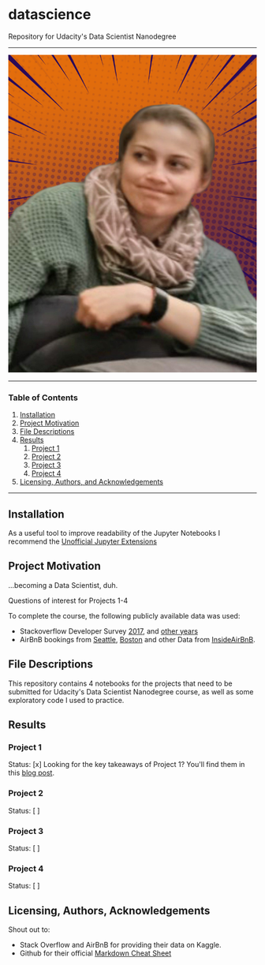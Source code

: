 # datascience
Repository for Udacity's Data Scientist Nanodegree

- - - -
![alt text](https://github.com/Andrea-Schulz/datascience/blob/master/icons/notamused1.png?raw=true)
- - - -

### Table of Contents

1. [Installation](#installation)
2. [Project Motivation](#motivation)
3. [File Descriptions](#files)
4. [Results](#results)
	1. [Project 1](#project1)
	2. [Project 2](#project2)
	3. [Project 3](#project3)
	4. [Project 4](#project4)
5. [Licensing, Authors, and Acknowledgements](#licensing)

- - - -
## Installation <a name="installation"></a>

As a useful tool to improve readability of the Jupyter Notebooks I recommend the [Unofficial Jupyter Extensions](https://jupyter-contrib-nbextensions.readthedocs.io/en/latest/index.html)

## Project Motivation<a name="motivation"></a>

...becoming a Data Scientist, duh.

Questions of interest for Projects 1-4

To complete the course, the following publicly available data was used:
* Stackoverflow Developer Survey [2017](https://www.kaggle.com/stackoverflow/so-survey-2017), and [other years](https://insights.stackoverflow.com/survey)
* AirBnB bookings from [Seattle](https://www.kaggle.com/airbnb/seattle/data), [Boston](https://www.kaggle.com/airbnb/boston) and other Data from [InsideAirBnB](http://insideairbnb.com/get-the-data.html).

## File Descriptions <a name="files"></a>

This repository contains 4 notebooks for the projects that need to be submitted for Udacity's Data Scientist Nanodegree course, as well as some exploratory code I used to practice.

## Results<a name="results"></a>

### Project 1<a name="project1"></a>
Status: [x]
Looking for the key takeaways of Project 1? You'll find them in this [blog post]().

### Project 2<a name="project2"></a>
Status: [ ]

### Project 3<a name="project3"></a>
Status: [ ]

### Project 4<a name="project4"></a>
Status: [ ]

## Licensing, Authors, Acknowledgements<a name="licensing"></a>

Shout out to:
* Stack Overflow and AirBnB for providing their data on Kaggle.
* Github for their official [Markdown Cheat Sheet](https://gtribello.github.io/mathNET/assets/notebook-writing.html)